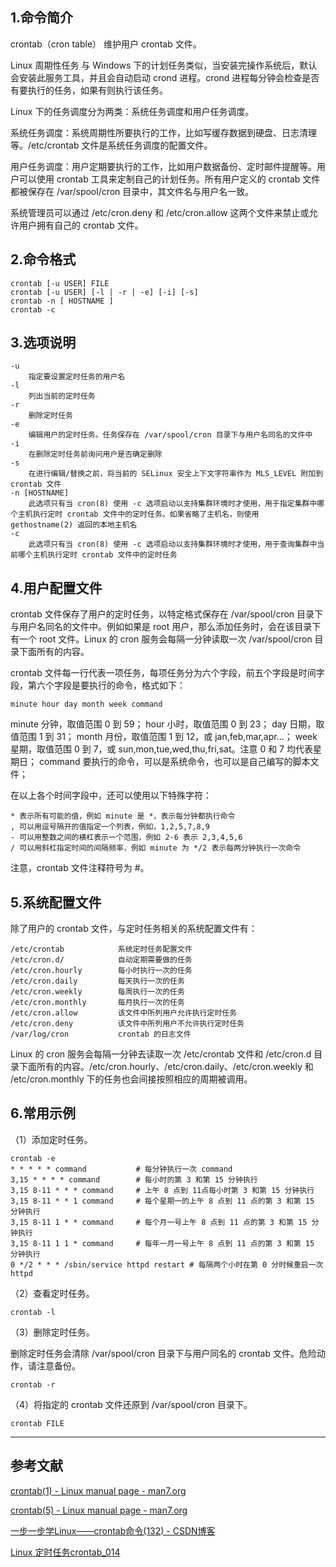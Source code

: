 ## 1.命令简介
crontab（cron table） 维护用户 crontab 文件。

Linux 周期性任务 与 Windows 下的计划任务类似，当安装完操作系统后，默认会安装此服务工具，并且会自动启动 crond 进程。crond 进程每分钟会检查是否有要执行的任务，如果有则执行该任务。

Linux 下的任务调度分为两类：系统任务调度和用户任务调度。

系统任务调度：系统周期性所要执行的工作，比如写缓存数据到硬盘、日志清理等。/etc/crontab 文件是系统任务调度的配置文件。

用户任务调度：用户定期要执行的工作，比如用户数据备份、定时邮件提醒等。用户可以使用 crontab 工具来定制自己的计划任务。所有用户定义的 crontab 文件都被保存在 /var/spool/cron 目录中，其文件名与用户名一致。

系统管理员可以通过 /etc/cron.deny 和 /etc/cron.allow 这两个文件来禁止或允许用户拥有自己的 crontab 文件。

## 2.命令格式
```
crontab [-u USER] FILE
crontab [-u USER] [-l | -r | -e] [-i] [-s]
crontab -n [ HOSTNAME ]
crontab -c
```

## 3.选项说明
```
-u
	指定要设置定时任务的用户名
-l
	列出当前的定时任务
-r
	删除定时任务
-e
	编辑用户的定时任务。任务保存在 /var/spool/cron 目录下与用户名同名的文件中
-i
	在删除定时任务前询问用户是否确定删除
-s
	在进行编辑/替换之前，将当前的 SELinux 安全上下文字符串作为 MLS_LEVEL 附加到 crontab 文件
-n [HOSTNAME]
	此选项只有当 cron(8) 使用 -c 选项启动以支持集群环境时才使用，用于指定集群中哪个主机执行定时 crontab 文件中的定时任务。如果省略了主机名，则使用 gethostname(2) 返回的本地主机名
-c
	此选项只有当 cron(8) 使用 -c 选项启动以支持集群环境时才使用，用于查询集群中当前哪个主机执行定时 crontab 文件中的定时任务
```

## 4.用户配置文件
crontab 文件保存了用户的定时任务，以特定格式保存在 /var/spool/cron 目录下与用户名同名的文件中。例如如果是 root 用户，那么添加任务时，会在该目录下有一个 root 文件。Linux 的 cron 服务会每隔一分钟读取一次 /var/spool/cron 目录下面所有的内容。

crontab 文件每一行代表一项任务，每项任务分为六个字段，前五个字段是时间字段，第六个字段是要执行的命令，格式如下：
```
minute hour day month week command
```
minute 分钟，取值范围 0 到 59；
hour 小时，取值范围 0 到 23；
day 日期，取值范围 1 到 31；
month 月份，取值范围 1 到 12，或 jan,feb,mar,apr...；
week 星期，取值范围 0 到 7，或 sun,mon,tue,wed,thu,fri,sat。注意 0 和 7 均代表星期日；
command 要执行的命令，可以是系统命令，也可以是自己编写的脚本文件；

在以上各个时间字段中，还可以使用以下特殊字符：
```
* 表示所有可能的值，例如 minute 是 *，表示每分钟都执行命令
, 可以用逗号隔开的值指定一个列表，例如，1,2,5,7,8,9
- 可以用整数之间的横杠表示一个范围，例如 2-6 表示 2,3,4,5,6 
/ 可以用斜杠指定时间的间隔频率，例如 minute 为 */2 表示每两分钟执行一次命令
```
注意，crontab 文件注释符号为 #。

## 5.系统配置文件
除了用户的 crontab 文件，与定时任务相关的系统配置文件有：
```
/etc/crontab			系统定时任务配置文件
/etc/cron.d/			自动定期需要做的任务
/etc/cron.hourly		每小时执行一次的任务
/etc/cron.daily			每天执行一次的任务
/etc/cron.weekly		每周执行一次的任务
/etc/cron.monthly		每月执行一次的任务
/etc/cron.allow    		该文件中所列用户允许执行定时任务
/etc/cron.deny    		该文件中所列用户不允许执行定时任务
/var/log/cron			crontab 的日志文件
```
Linux 的 cron 服务会每隔一分钟去读取一次 /etc/crontab 文件和 /etc/cron.d 目录下面所有的内容。/etc/cron.hourly、/etc/cron.daily、/etc/cron.weekly 和 /etc/cron.monthly 下的任务也会间接按照相应的周期被调用。

## 6.常用示例
（1）添加定时任务。
```
crontab -e
* * * * * command			# 每分钟执行一次 command
3,15 * * * * command		# 每小时的第 3 和第 15 分钟执行
3,15 8-11 * * * command		# 上午 8 点到 11点每小时第 3 和第 15 分钟执行
3,15 8-11 * * 1 command		# 每个星期一的上午 8 点到 11 点的第 3 和第 15 分钟执行
3,15 8-11 1 * * command		# 每个月一号上午 8 点到 11 点的第 3 和第 15 分钟执行
3,15 8-11 1 1 * command		# 每年一月一号上午 8 点到 11 点的第 3 和第 15 分钟执行
0 */2 * * * /sbin/service httpd restart	# 每隔两个小时在第 0 分时候重启一次 httpd
```

（2）查看定时任务。
```
crontab -l
```

（3）删除定时任务。

删除定时任务会清除 /var/spool/cron 目录下与用户同名的 crontab 文件。危险动作，请注意备份。
```
crontab -r
```

（4）将指定的 crontab 文件还原到 /var/spool/cron 目录下。
```
crontab FILE
```

---
## 参考文献
[crontab(1) - Linux manual page - man7.org](http://man7.org/linux/man-pages/man1/crontab.1.html)

[crontab(5) - Linux manual page - man7.org](http://man7.org/linux/man-pages/man5/crontab.5.html)

[一步一步学Linux——crontab命令(132) - CSDN博客](https://blog.csdn.net/dengjin20104042056/article/details/99315016)

[Linux 定时任务crontab_014](https://www.cnblogs.com/zoulongbin/p/6187238.html)

<Vssue title="crontab" />
